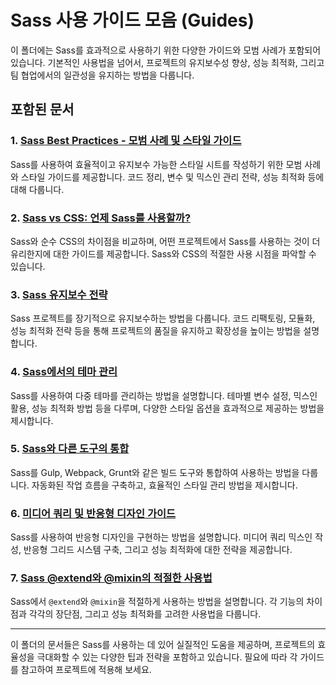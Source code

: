 # Sass 사용 가이드 모음 (Guides)

이 폴더에는 Sass를 효과적으로 사용하기 위한 다양한 가이드와 모범 사례가 포함되어 있습니다. 기본적인 사용법을 넘어서, 프로젝트의 유지보수성 향상, 성능 최적화, 그리고 팀 협업에서의 일관성을 유지하는 방법을 다룹니다.

## 포함된 문서

### 1. [Sass Best Practices - 모범 사례 및 스타일 가이드](01-best-practices.md)
Sass를 사용하여 효율적이고 유지보수 가능한 스타일 시트를 작성하기 위한 모범 사례와 스타일 가이드를 제공합니다. 코드 정리, 변수 및 믹스인 관리 전략, 성능 최적화 등에 대해 다룹니다.

### 2. [Sass vs CSS: 언제 Sass를 사용할까?](02-sass-vs-css.md)
Sass와 순수 CSS의 차이점을 비교하며, 어떤 프로젝트에서 Sass를 사용하는 것이 더 유리한지에 대한 가이드를 제공합니다. Sass와 CSS의 적절한 사용 시점을 파악할 수 있습니다.

### 3. [Sass 유지보수 전략](03-maintenance-strategies.md)
Sass 프로젝트를 장기적으로 유지보수하는 방법을 다룹니다. 코드 리팩토링, 모듈화, 성능 최적화 전략 등을 통해 프로젝트의 품질을 유지하고 확장성을 높이는 방법을 설명합니다.

### 4. [Sass에서의 테마 관리](04-theme-management.md)
Sass를 사용하여 다중 테마를 관리하는 방법을 설명합니다. 테마별 변수 설정, 믹스인 활용, 성능 최적화 방법 등을 다루며, 다양한 스타일 옵션을 효과적으로 제공하는 방법을 제시합니다.

### 5. [Sass와 다른 도구의 통합](05-integration-with-tools.md)
Sass를 Gulp, Webpack, Grunt와 같은 빌드 도구와 통합하여 사용하는 방법을 다룹니다. 자동화된 작업 흐름을 구축하고, 효율적인 스타일 관리 방법을 제시합니다.

### 6. [미디어 쿼리 및 반응형 디자인 가이드](06-responsive-design.md)
Sass를 사용하여 반응형 디자인을 구현하는 방법을 설명합니다. 미디어 쿼리 믹스인 작성, 반응형 그리드 시스템 구축, 그리고 성능 최적화에 대한 전략을 제공합니다.

### 7. [Sass @extend와 @mixin의 적절한 사용법](07-extend-vs-mixin.md)
Sass에서 `@extend`와 `@mixin`을 적절하게 사용하는 방법을 설명합니다. 각 기능의 차이점과 각각의 장단점, 그리고 성능 최적화를 고려한 사용법을 다룹니다.

---

이 폴더의 문서들은 Sass를 사용하는 데 있어 실질적인 도움을 제공하며, 프로젝트의 효율성을 극대화할 수 있는 다양한 팁과 전략을 포함하고 있습니다. 필요에 따라 각 가이드를 참고하여 프로젝트에 적용해 보세요.
